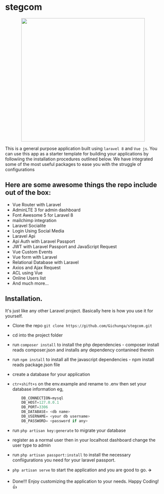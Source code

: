# stegcom


<p align="center"><a href="https://laravel.com" target="_blank"><img src="https://raw.githubusercontent.com/laravel/art/master/logo-lockup/5%20SVG/2%20CMYK/1%20Full%20Color/laravel-logolockup-cmyk-red.svg" width="400"></a></p>


This is a general purpose application built using `laravel 8` and `Vue js`. You can use this app as a starter template for building your applications by followiing the installation procedures outlined below.
We have integrated some of the most useful packages to ease you with the struggle of configurations

 ## Here are some awesome things the repo include out of the box:
  * Vue Router with Laravel
  * AdminLTE 3 for admin dashboard
  * Font Awesome 5 for Laravel 8
  * mailchimp integration
  * Laravel Socialite
  * Login Using Social Media
  * Laravel Api
  * Api Auth with Laravel Passport
  * JWT with Laravel Passport and JavaScript Request
  * Vue Custom Events
  * Vue form with Laravel
  * Relational Database with Laravel
  * Axios and Ajax Request
  * ACL using Vue
  * Online Users list
  * And much more...

## Installation.

It's just like any other Laravel project. Basically here is how you use it for yourself.
* Clone the repo `git clone https://github.com/Gichunga/stegcom.git`
* cd into the project folder
* run `composer install` to install the php dependencies - composer install reads composer.json and installs any dependency contanined therein
* run `npm install` to install all the javascript dependencies - npm install reads package.json file
* create a database for your application
* `ctr+shift+s` on the env.example and rename to .env then set your database information eg,

    ```scala
        DB_CONNECTION=mysql
        DB_HOST=127.0.0.1
        DB_PORT=3306
        DB_DATABASE= <db name>
        DB_USERNAME= <your db username>
        DB_PASSWORD= <password if any>
     ```
* run `php artisan key:generate` to migrate your database
* register as a normal user then in your localhost dashboard change the user type to admin
* run `php artisan passport:install` to install the necessary confiigurations you need for your laravel passport.
* `php artisan serve` to start the application and you are good to go. ✈️
* Done!!! Enjoy customizing the application to your needs. Happy Coding! 👍

